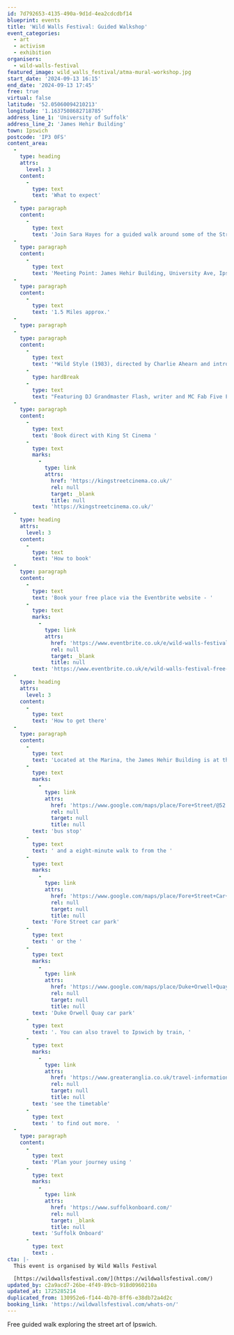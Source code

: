 ```yaml
---
id: 7d792653-4135-490a-9d1d-4ea2cdcdbf14
blueprint: events
title: 'Wild Walls Festival: Guided Walkshop'
event_categories:
  - art
  - activism
  - exhibition
organisers:
  - wild-walls-festival
featured_image: wild_walls_festival/atma-mural-workshop.jpg
start_date: '2024-09-13 16:15'
end_date: '2024-09-13 17:45'
free: true
virtual: false
latitude: '52.05060094210213'
longitude: '1.1637508682718785'
address_line_1: 'University of Suffolk'
address_line_2: 'James Hehir Building'
town: Ipswich
postcode: 'IP3 0FS'
content_area:
  -
    type: heading
    attrs:
      level: 3
    content:
      -
        type: text
        text: 'What to expect'
  -
    type: paragraph
    content:
      -
        type: text
        text: 'Join Sara Hayes for a guided walk around some of the Street Art of Ipswich in the Quay area. We invite you to explore the area in new ways, and you can always take in our free film* at the end of your walk! Open to all, walking at a leisurely pace.'
  -
    type: paragraph
    content:
      -
        type: text
        text: 'Meeting Point: James Hehir Building, University Ave, Ipswich IP3 0FS'
  -
    type: paragraph
    content:
      -
        type: text
        text: '1.5 Miles approx.'
  -
    type: paragraph
  -
    type: paragraph
    content:
      -
        type: text
        text: '*Wild Style (1983), directed by Charlie Ahearn and introduced by DJ Jimmy Green, is the story of how hip-hop came to be from the perspective of the actual hip-hop pioneers, playing themselves in the film. The film is a landmark cinematic representation of the "Five Elements" of Hip-Hop (MCing, Breakdancing, DJing, Graffiti and Knowledge of the Movement ).'
      -
        type: hardBreak
      -
        type: text
        text: "Featuring DJ Grandmaster Flash, writer and MC Fab Five Freddy, Graffiti writers Lady Pink, Zephyr, Breakdancers The Rock Steady, MC's The Cold Crush Brothers and Queen Lisa Lee of the Universal Zulu Nation."
  -
    type: paragraph
    content:
      -
        type: text
        text: 'Book direct with King St Cinema '
      -
        type: text
        marks:
          -
            type: link
            attrs:
              href: 'https://kingstreetcinema.co.uk/'
              rel: null
              target: _blank
              title: null
        text: 'https://kingstreetcinema.co.uk/'
  -
    type: heading
    attrs:
      level: 3
    content:
      -
        type: text
        text: 'How to book'
  -
    type: paragraph
    content:
      -
        type: text
        text: 'Book your free place via the Eventbrite website - '
      -
        type: text
        marks:
          -
            type: link
            attrs:
              href: 'https://www.eventbrite.co.uk/e/wild-walls-festival-free-guided-walkshop-tickets-999044066697?aff=ebdsoporgprofile'
              rel: null
              target: _blank
              title: null
        text: 'https://www.eventbrite.co.uk/e/wild-walls-festival-free-guided-walkshop-tickets-999044066697?aff=ebdsoporgprofile'
  -
    type: heading
    attrs:
      level: 3
    content:
      -
        type: text
        text: 'How to get there'
  -
    type: paragraph
    content:
      -
        type: text
        text: 'Located at the Marina, the James Hehir Building is at the University of Suffolk. It is only a five-minute walk from a '
      -
        type: text
        marks:
          -
            type: link
            attrs:
              href: 'https://www.google.com/maps/place/Fore+Street/@52.0525463,1.1631282,17.26z/data=!4m22!1m16!4m15!1m6!1m2!1s0x47d99f811ee436fd:0x38bf70984c41dc38!2sUniversity+of+Suffolk,+Neptune+Quay,+Ipswich!2m2!1d1.1628862!2d52.0522943!1m6!1m2!1s0x47d9a02a0df00509:0x450b0c20c585159a!2sFore+Street+Car+Park!2m2!1d1.1609043!2d52.0539588!3e2!3m4!1s0x47d99f80b12768d3:0x669889d8fae8303d!8m2!3d52.053398!4d1.162684'
              rel: null
              target: null
              title: null
        text: 'bus stop'
      -
        type: text
        text: ' and a eight-minute walk to from the '
      -
        type: text
        marks:
          -
            type: link
            attrs:
              href: 'https://www.google.com/maps/place/Fore+Street+Car+Park/@52.0538104,1.1612722,18.46z/data=!4m12!1m6!3m5!1s0x47d99f871a4b3a97:0x39cb00398149fbd3!2sDuke+Orwell+Quay+car+park!8m2!3d52.0509309!4d1.1641632!3m4!1s0x47d9a02a0df00509:0x450b0c20c585159a!8m2!3d52.0539588!4d1.1609043'
              rel: null
              target: null
              title: null
        text: 'Fore Street car park'
      -
        type: text
        text: ' or the '
      -
        type: text
        marks:
          -
            type: link
            attrs:
              href: 'https://www.google.com/maps/place/Duke+Orwell+Quay+car+park/@52.0509309,1.162127,17z/data=!3m1!4b1!4m5!3m4!1s0x47d99f871a4b3a97:0x39cb00398149fbd3!8m2!3d52.0509309!4d1.1641632'
              rel: null
              target: null
              title: null
        text: 'Duke Orwell Quay car park'
      -
        type: text
        text: '. You can also travel to Ipswich by train, '
      -
        type: text
        marks:
          -
            type: link
            attrs:
              href: 'https://www.greateranglia.co.uk/travel-information/station-information/ips'
              rel: null
              target: null
              title: null
        text: 'see the timetable'
      -
        type: text
        text: ' to find out more.  '
  -
    type: paragraph
    content:
      -
        type: text
        text: 'Plan your journey using '
      -
        type: text
        marks:
          -
            type: link
            attrs:
              href: 'https://www.suffolkonboard.com/'
              rel: null
              target: _blank
              title: null
        text: 'Suffolk Onboard'
      -
        type: text
        text: .
cta: |-
  This event is organised by Wild Walls Festival

  [https://wildwallsfestival.com/](https://wildwallsfestival.com/)
updated_by: c2a9acd7-26be-4f49-89cb-918d0960210a
updated_at: 1725285214
duplicated_from: 130952e6-f144-4b70-8ff6-e38db72a4d2c
booking_link: 'https://wildwallsfestival.com/whats-on/'
---
```

Free guided walk exploring the street art of Ipswich.